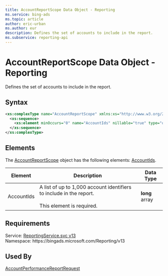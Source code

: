 ```yaml
---
title: AccountReportScope Data Object - Reporting
ms.service: bing-ads
ms.topic: article
author: eric-urban
ms.author: eur
description: Defines the set of accounts to include in the report.
ms.subservice: reporting-api
---
```

# AccountReportScope Data Object - Reporting
Defines the set of accounts to include in the report.

## Syntax
```xml
<xs:complexType name="AccountReportScope" xmlns:xs="http://www.w3.org/2001/XMLSchema">
  <xs:sequence>
    <xs:element minOccurs="0" name="AccountIds" nillable="true" type="q1:ArrayOflong" xmlns:q1="http://schemas.microsoft.com/2003/10/Serialization/Arrays" />
  </xs:sequence>
</xs:complexType>
```

## <a name="elements"></a>Elements

The [AccountReportScope](accountreportscope.md) object has the following elements: [AccountIds](#accountids).

|Element|Description|Data Type|
|-----------|---------------|-------------|
|<a name="accountids"></a>AccountIds|A list of up to 1,000 account identifiers to include in the report.<br/><br/>This element is required.|**long** array|

## Requirements
Service: [ReportingService.svc v13](https://reporting.api.bingads.microsoft.com/Api/Advertiser/Reporting/v13/ReportingService.svc)  
Namespace: https\://bingads.microsoft.com/Reporting/v13  

## Used By
[AccountPerformanceReportRequest](accountperformancereportrequest.md)  
